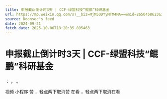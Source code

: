 ```yaml
---
title: 申报截止倒计时3天 | CCF-绿盟科技“鲲鹏”科研基金
url: https://mp.weixin.qq.com/s?__biz=MjM5ODYyMTM4MA==&mid=2650458623&idx=2&sn=3e22b1cb5670b74340a2d0a890185a13
source: Doonsec's feed
date: 2024-09-21
fetch_date: 2025-10-06T18:20:35.895463
---
```


# 申报截止倒计时3天 | CCF-绿盟科技“鲲鹏”科研基金

：
，
。

视频
小程序
赞
，轻点两下取消赞
在看
，轻点两下取消在看